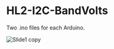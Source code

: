# HL2-I2C-BandVolts

Two .ino files for each Arduino.

![Slide1 copy](https://github.com/TechMindsYT/HL2-I2C-BandVolts/assets/10533694/836dd4ac-a3ff-4677-a266-1500b3e7e13c)

